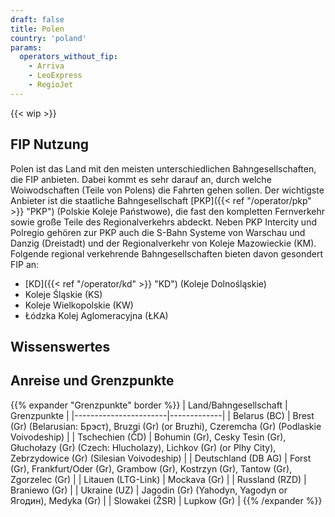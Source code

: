 ```yaml
---
draft: false
title: Polen
country: 'poland'
params:
  operators_without_fip:
    - Arriva
    - LeoExpress
    - RegioJet
---
```


<!-- Entferne das "WIP" Snippet, wenn die Inhalte der Seite vollständig sind -->
{{< wip >}}

## FIP Nutzung

Polen ist das Land mit den meisten unterschiedlichen Bahngesellschaften, die FIP anbieten. Dabei kommt es sehr darauf an, durch welche Woiwodschaften (Teile von Polens) die Fahrten gehen sollen. Der wichtigste Anbieter ist die staatliche Bahngesellschaft [PKP]({{< ref "/operator/pkp" >}} "PKP") (Polskie Koleje Państwowe), die fast den kompletten Fernverkehr sowie große Teile des Regionalverkehrs abdeckt. Neben PKP Intercity und Polregio gehören zur PKP auch die S-Bahn Systeme von Warschau und Danzig (Dreistadt) und der Regionalverkehr von Koleje Mazowieckie (KM). Folgende regional verkehrende Bahngesellschaften bieten davon gesondert FIP an:
- [KD]({{< ref "/operator/kd" >}} "KD") (Koleje Dolnośląskie)
- Koleje Śląskie (KS)
- Koleje Wielkopolskie (KW)
- Łódzka Kolej Aglomeracyjna (ŁKA)
<!--
    Ein kurzer zusammenfassender Text, der folgende Fragen in dieser Reihenfolge beantworten sollte:
    - Welche FIP Fahrtkarten (FIP 50/FIP Freifahrtsscheine) werden im Land anerkannt und bei welchen Bahngesellschaften?
    - Welche Besonderheiten bei der Nutzung von FIP gibt es bei den jeweiligen Bahngesellschaften? (Verlinkung zur Bahngesellschaft hinzufügen)
    - Welche Bahngesellschaften erkennen keine FIP-Fahrkarten an und wie erkennt man diese Bahngesellschaften in der Verbindungsaufkunft?
-->

## Wissenswertes

<!--
    Ein kurzer Abschnitt über die allgemeine Zugsituation im Land. Folgende Themen können bspw. behandelt werden:
    - Ausbaustand des Bahnnetzes
    - wichtige Verbindungen
    - Qualität und Zustand der Züge
    - Pünktlichkeit
    - Taktung
    - Besondere Züge/Strecken/Linien
    - Schöne Bahnhöfe
-->

## Anreise und Grenzpunkte

{{% expander "Grenzpunkte" border %}}
| Land/Bahngesellschaft | Grenzpunkte |
|-----------------------|-------------|
| Belarus (BC)          | Brest (Gr) (Belarusian: Брэст), Bruzgi (Gr) (or Bruzhi), Czeremcha (Gr) (Podlaskie Voivodeship) |
| Tschechien (ČD)       | Bohumin (Gr), Cesky Tesin (Gr), Głuchołazy (Gr) (Czech: Hlucholazy), Lichkov (Gr) (or Plhy City), Zebrzydowice (Gr) (Silesian Voivodeship) |
| Deutschland (DB AG)   | Forst (Gr), Frankfurt/Oder (Gr), Grambow (Gr), Kostrzyn (Gr), Tantow (Gr), Zgorzelec (Gr) |
| Litauen (LTG-Link)    | Mockava (Gr) |
| Russland (RZD)        | Braniewo (Gr) |
| Ukraine (UZ)          | Jagodin (Gr) (Yahodyn, Yagodyn or Ягодин), Medyka (Gr) |
| Slowakei (ŽSR)        | Lupkow (Gr) |
{{% /expander %}}

### <Name des Nachbarlandes>

<!--
  Welche Routen kann man aus dem entsprechenden Land nutzen.
  Welche Hinweise & Empfehlungen gibt es für die Einreise aus dem Land
-->

